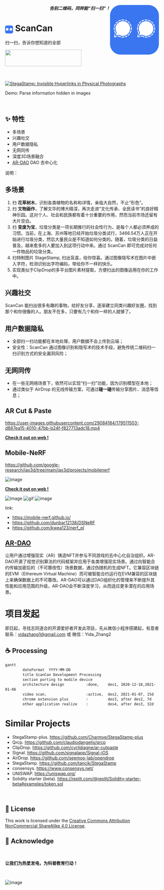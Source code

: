 <div align="right">
<b><i>告别二维码，同样能“扫一扫”！</i></b>

<img src="logo.png" align="right" alt="ScanCan" width="160"/>
</div>

<h1> <img src="logo.png" alt="ScanCan" width="26" style="vertical-align:bottom;"/> ScanCan </h1>

扫一扫，告诉你想知道的全部

<a href="https://github.com/ScanCan/ScanCan"><img src="https://api.producthunt.com/widgets/embed-image/v1/featured.svg?post_id=346153&amp;theme=light" width="250" height="54"></a>

<br>

[![StegaStamp: Invisible Hyperlinks in Physical Photographs](https://user-images.githubusercontent.com/29084184/166694971-1ed4b4ab-d052-4104-a374-53d35d85161c.png)](https://www.zhihu.com/zvideo/1302252124579733504 "StegaStamp: Invisible Hyperlinks in Physical Photographs")

Demo: Parse information hidden in images

<br>


## ✨ 特性
- 多场景
- 兴趣社交
- 用户数据隐私
- 无网同传
- 深度3D场景融合
- [AR-DAO](https://github.com/Charmve/AR-DAO) DAO 去中心化

说明：

## 多场景

1. 扫 **花草树木**，识别各类植物的名称和详情，亲临大自然，不止“形色”。
2. 扫 **文物画作**，了解文华的博大精深，再次走进“文化传承、全民读书”的良好精神乐园。这对个人、社会和民族都有着十分重要的作用，然而当前市场还留有大片空白。
3. 扫 **变废为宝**，垃圾分类是一项长期推行的社会性行为，是每个人都必须养成的习惯。当前，在上海、苏州等地已经开始垃圾分类试行，3466.54万人正在开始进行垃圾分类，然后大量民众是不知道如何分类的。随着，垃圾分类的日益普及，越来愈多的人要加入到这项行动中来。通过 ScanCan 即可完成对任何一件物品的垃圾分类。
4. 扫特制图片 StageStamp, 扫出盲盒，给你惊喜。通过图像隐写术在图片中嵌入字符，检测识别出字符编码，带给你不一样的快乐。
5. 实现类似于ClipDrop的多平台图片素材提取，方便扫出的图像运用在你的工作中。

## 兴趣社交
ScanCan 能扫出很多有趣的事物，给好友分享，逐渐建立同类兴趣好友圈，找到那个和你很像的人。朋友不在多，只要有几个和你一样的人就够了。

## 用户数据隐私

- 全部扫一扫功能都在本地处理，用户数据不会上传到云端；
- 安全性：ScanCan 通过图像识别和隐写术的技术手段，避免传统二维码扫一扫识别方式的安全漏洞风险；

## 无网同传

- 在一些无网络场景下，依然可以实现“扫一扫”功能，因为识别模型在本地；
- 通过类似于 AirDrop 的无线传输方案，可通过**碰一碰**传输分享图片、消息等信息；

## AR Cut & Paste

https://user-images.githubusercontent.com/29084184/179511503-d887ea15-4010-47bb-b24f-f827713adc18.mp4

[**Check it out on web !**](https://clipdrop.co/remove-background)

## Mobile-NeRF

https://github.com/google-research/jax3d/tree/main/jax3d/projects/mobilenerf

![image](https://user-images.githubusercontent.com/29084184/184312791-2953790a-9a14-4062-a5dd-6fd062de5109.png)

[**Check it out on web !**](https://storage.googleapis.com/jax3d-public/projects/mobilenerf/mobilenerf_viewer_mac/zdeferred_ff_mac.html?obj=fern)

![image](https://user-images.githubusercontent.com/11364490/79932648-f8a1e680-8488-11ea-98fe-c11ec22fc8a1.gif)
![gif](https://user-images.githubusercontent.com/11364490/79932650-f9d31380-8488-11ea-8dad-b70a6a3daa6e.gif)
![image](https://user-images.githubusercontent.com/11364490/80279695-324d4880-873a-11ea-961a-d6350e149ece.gif)

link:
- https://mobile-nerf.github.io/
- https://github.com/dunbar12138/DSNeRF
- https://github.com/kwea123/nerf_pl

## [AR-DAO](https://github.com/Charmve/AR-DAO)

让用户通过增强现实（AR）铸造NFT并参与不同游戏的去中心化自治组织。AR-DAO开源了视觉识别算法的代码框架并应用于各类增强现实场景。通过向智能合约传输加密后的（不可篡改性）场景数据，通过伪随机的生成NFT。它兼容区块链的EVM（Ethereum Virtual Machine）而可被智能合约运行在EVM兼容的区块链上来确保数据上的不可篡改。AR-DAO可以通过DAO组织化的管理来不断提升其性能和应用范围的升级，AR-DAO会不断深度学习，从而适应更多潜在的应用场景。

# 项目发起

即日起，寻找志同道合的开源爱好者开发此项目，先从微信小程序搭建起，有意者联系：yidazhang1@gmail.com 或 微信：Yida_Zhang2

## ☕ Processing

```mermaid
gantt
        dateFormat  YYYY-MM-DD
        title ScanCan Development Processing
        section porting to modile device
        architecture design          :done,    des1, 2020-12-18,2021-01-06
        video scan.                  :active,  des2, 2021-01-07, 15d
        chrome extension plus        :         des3, after des2, 7d
        other application realize    :         des4, after des3, 32d
```

# Similar Projects

- StegaStamp-plus. https://github.com/Charmve/StegaStamp-plus
- Qrcp. https://github.com/claudiodangelis/qrcp
- ClipDrop. https://github.com/cyrildiagne/ar-cutpaste
- Signal. https://github.com/signalapp/Signal-iOS
- AirDrop. https://github.com/seemoo-lab/opendrop
- StegaStamp. https://github.com/tancik/StegaStamp
- consensys. https://www.consensys.net/
- UNISWAP. https://uniswap.org/
- Solidity starter (beta). https://replit.com/@replit/Solidity-starter-beta#examples/token.sol

<br>

## 📜 License

This work is licensed under the [Creative Commons Attribution NonCommercial ShareAlike 4.0 License](https://creativecommons.org/licenses/by-nc-sa/4.0/legalcode).

## 💝 Acknowledge

<br>


**让我们为热爱发电，为科普教育行动！**

<br>

![image](https://user-images.githubusercontent.com/29084184/179506701-73e8fda3-53f7-4ffd-b989-06fd61e29f43.png)

